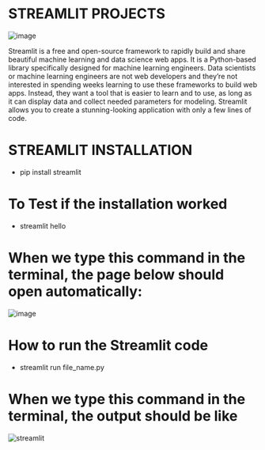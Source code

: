 # STREAMLIT PROJECTS

![image](https://user-images.githubusercontent.com/90493668/151048416-506aa2a4-d9d8-4c49-9b30-27ae82f710d0.png)

Streamlit is a free and open-source framework to rapidly build and share beautiful machine learning and data science web apps. It is a Python-based library specifically designed for machine learning engineers. Data scientists or machine learning engineers are not web developers and they’re not interested in spending weeks learning to use these frameworks to build web apps. Instead, they want a tool that is easier to learn and to use, as long as it can display data and collect needed parameters for modeling. Streamlit allows you to create a stunning-looking application with only a few lines of code.

# STREAMLIT INSTALLATION 

- pip install streamlit

# To Test if the installation worked 

- streamlit hello

# When we type this command in the terminal, the page below should open automatically:

![image](https://user-images.githubusercontent.com/90493668/148340648-2b3208ae-efd2-4cf9-b160-b9bb5960bf4e.png)

# How to run the Streamlit code 

- streamlit run file_name.py

# When we type this command in the terminal, the output should be like

![streamlit](https://user-images.githubusercontent.com/90493668/148340998-a9dac5eb-3dfc-4879-b382-7f143159d6e0.png)

